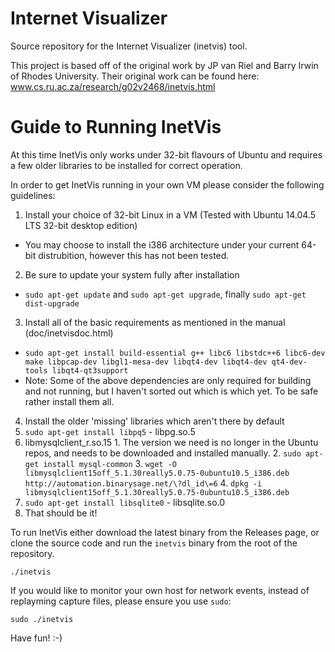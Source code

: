 # Internet Visualizer

Source repository for the Internet Visualizer (inetvis) tool.

This project is based off of the original work by JP van Riel and Barry Irwin of Rhodes University. Their original work can be found here: www.cs.ru.ac.za/research/g02v2468/inetvis.html

# Guide to Running InetVis

At this time InetVis only works under 32-bit flavours of Ubuntu and requires a few older libraries to be installed for correct operation.

In order to get InetVis running in your own VM please consider the following guidelines:

1. Install your choice of 32-bit Linux in a VM (Tested with Ubuntu 14.04.5 LTS 32-bit desktop edition)
  * You may choose to install the i386 architecture under your current 64-bit distrubition, however this has not been tested.
2. Be sure to update your system fully after installation
  * `sudo apt-get update` and `sudo apt-get upgrade`, finally `sudo apt-get dist-upgrade`
3. Install all of the basic requirements as mentioned in the manual (doc/inetvisdoc.html)
  * `sudo apt-get install build-essential g++ libc6 libstdc++6 libc6-dev make libpcap-dev libgl1-mesa-dev libqt4-dev libqt4-dev qt4-dev-tools libqt4-qt3support`
  * Note: Some of the above dependencies are only required for building and not running, but I haven't sorted out which is which yet. To be safe rather install them all.
4. Install the older 'missing' libraries which aren't there by default
  1. `sudo apt-get install libpq5` - libpg.so.5
  2. libmysqlclient_r.so.15
    1. The version we need is no longer in the Ubuntu repos, and needs to be downloaded and installed manually.
    2. `sudo apt-get install mysql-common`
    3. `wget -O libmysqlclient15off_5.1.30really5.0.75-0ubuntu10.5_i386.deb http://automation.binarysage.net/\?dl_id\=6`
    4. `dpkg -i libmysqlclient15off_5.1.30really5.0.75-0ubuntu10.5_i386.deb`
  3. `sudo apt-get install libsqlite0` - libsqlite.so.0
5. That should be it!

To run InetVis either download the latest binary from the Releases page, or clone the source code and run the `inetvis` binary from the root of the repository.

`./inetvis`

If you would like to monitor your own host for network events, instead of replayming capture files, please ensure you use `sudo`:

`sudo ./inetvis`

Have fun! :-)
